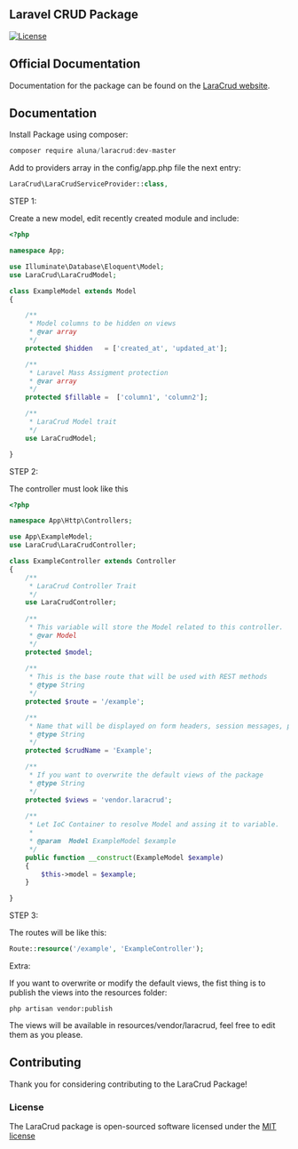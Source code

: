 ## Laravel CRUD Package

[![License](https://poser.pugx.org/laravel/framework/license.svg)](https://packagist.org/packages/laravel/framework)

## Official Documentation

Documentation for the package can be found on the [LaraCrud website](http://laracrud.org/docs).

## Documentation

Install Package using composer:

```javascript
composer require aluna/laracrud:dev-master
```

Add to providers array in the config/app.php file the next entry:

```php
LaraCrud\LaraCrudServiceProvider::class,
```

STEP 1:

Create a new model, edit recently created module and include:

```php
<?php

namespace App;

use Illuminate\Database\Eloquent\Model;
use LaraCrud\LaraCrudModel;

class ExampleModel extends Model
{

	/**
	 * Model columns to be hidden on views
	 * @var array
	 */
	protected $hidden   = ['created_at', 'updated_at'];

	/**
	 * Laravel Mass Assigment protection
	 * @var array
	 */
	protected $fillable =  ['column1', 'column2'];

	/**
	 * LaraCrud Model trait
	 */
	use LaraCrudModel;

}
```

STEP 2:

The controller must look like this

```php
<?php

namespace App\Http\Controllers;

use App\ExampleModel;
use LaraCrud\LaraCrudController;

class ExampleController extends Controller
{
	/**
	 * LaraCrud Controller Trait
	 */
	use LaraCrudController;
	
	/**
	 * This variable will store the Model related to this controller.
	 * @var Model
	 */
	protected $model;
	
	/**
	 * This is the base route that will be used with REST methods
	 * @type String
	 */
	protected $route = '/example';

	/**
	 * Name that will be displayed on form headers, session messages, pop up messages, etc.
	 * @type String
	 */
	protected $crudName = 'Example';

	/**
	 * If you want to overwrite the default views of the package
	 * @type String
	 */
	protected $views = 'vendor.laracrud';
	
	/**
	 * Let IoC Container to resolve Model and assing it to variable.
	 *
	 * @param  Model ExampleModel $example
	 */
	public function __construct(ExampleModel $example)
	{
		$this->model = $example;
	}

}
```

STEP 3:

The routes will be like this:

```php
Route::resource('/example', 'ExampleController');
```

Extra:

If you want to overwrite or modify the default views, the fist thing is to publish the views into the resources folder:

```shell
php artisan vendor:publish
```

The views will be available in resources/vendor/laracrud, feel free to edit them as you please.

## Contributing

Thank you for considering contributing to the LaraCrud Package!

### License

The LaraCrud package is open-sourced software licensed under the [MIT license](http://opensource.org/licenses/MIT)
